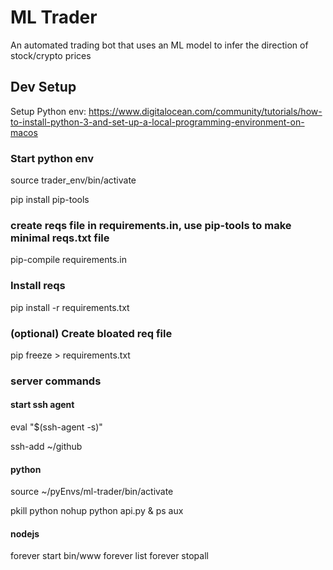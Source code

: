 # ML Trader

An automated trading bot that uses an ML model to infer the direction of stock/crypto prices


## Dev Setup
Setup Python env:
https://www.digitalocean.com/community/tutorials/how-to-install-python-3-and-set-up-a-local-programming-environment-on-macos


### Start python env
source trader_env/bin/activate


pip install pip-tools

### create reqs file in requirements.in, use pip-tools to make minimal reqs.txt file
pip-compile requirements.in





### Install reqs
pip install -r requirements.txt



### (optional) Create bloated req file
pip freeze > requirements.txt





### server commands
#### start ssh agent
eval "$(ssh-agent -s)"

ssh-add ~/github

#### python
source ~/pyEnvs/ml-trader/bin/activate

pkill python
nohup python api.py &
ps aux

#### nodejs

forever start bin/www
forever list
forever stopall